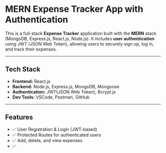 #  MERN Expense Tracker App with Authentication
This is a full-stack **Expense Tracker** application built with the **MERN** stack (MongoDB, Express.js, React.js, Node.js). It includes **user authentication** using JWT (JSON Web Token), allowing users to securely sign up, log in, and track their expenses.

---

##  Tech Stack
- **Frontend:** React.js
- **Backend:** Node.js, Express.js, MongoDB, Mongoose
- **Authentication:** JWT(JSON Web Token), Bcrypt.js
-  **Dev Tools:** VSCode, Postman, GitHub
  
---
##  Features
- ✅ User Registration & Login (JWT-based)
- ✅ Protected Routes for authenticated users
- ✅ Add, delete, and view expenses
- ✅ 

